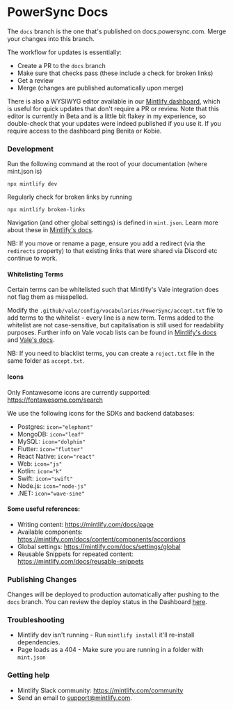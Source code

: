 # PowerSync Docs

The `docs` branch is the one that's published on docs.powersync.com. Merge your changes into this branch.

The workflow for updates is essentially:
* Create a PR to the `docs` branch
* Make sure that checks pass (these include a check for broken links)
* Get a review
* Merge (changes are published automatically upon merge)

There is also a WYSIWYG editor available in our [Mintlify dashboard](https://dashboard.mintlify.com/powersync/powersync), which is useful for quick updates that don't require a PR or review. Note that this editor is currently in Beta and is a little bit flakey in my experience, so double-check that your updates were indeed published if you use it. If you require access to the dashboard ping Benita or Kobie.

### Development

Run the following command at the root of your documentation (where mint.json is)

```
npx mintlify dev
```

Regularly check for broken links by running

```
npx mintlify broken-links
```

Navigation (and other global settings) is defined in `mint.json`. Learn more about these in [Mintlify's docs](https://mintlify.com/docs/settings/global).

NB: If you move or rename a page, ensure you add a redirect (via the `redirects` property) to that existing links that were shared via Discord etc continue to work.

#### Whitelisting Terms

Certain terms can be whitelisted such that Mintlify's Vale integration does not flag them as misspelled.

Modify the `.github/vale/config/vocabularies/PowerSync/accept.txt` file to add terms to the whitelist - every line is a new term. Terms added to the whitelist are not case-sensitive, but capitalisation is still used for readability purposes. Further info on Vale vocab lists can be found in [Mintlify's docs](https://mintlify.com/docs/settings/ci#vale) and [Vale's docs](https://vale.sh/docs/keys/vocab).

NB: If you need to blacklist terms, you can create a `reject.txt` file in the same folder as `accept.txt`.

#### Icons

Only Fontawesome icons are currently supported: https://fontawesome.com/search

We use the following icons for the SDKs and backend databases:
- Postgres: `icon="elephant"`
- MongoDB: `icon="leaf"`
- MySQL: `icon="dolphin"`
- Flutter: `icon="flutter"`
- React Native: `icon="react"`
- Web: `icon="js"`
- Kotlin: `icon="k"`
- Swift: `icon="swift"`
- Node.js: `icon="node-js"`
- .NET: `icon="wave-sine"`

#### Some useful references:
- Writing content: https://mintlify.com/docs/page
- Available components: https://mintlify.com/docs/content/components/accordions
- Global settings: https://mintlify.com/docs/settings/global
- Reusable Snippets for repeated content: https://mintlify.com/docs/reusable-snippets

### Publishing Changes

Changes will be deployed to production automatically after pushing to the `docs` branch. You can review the deploy status in the Dashboard [here](https://dashboard.mintlify.com/powersync/powersync).


### Troubleshooting

- Mintlify dev isn't running - Run `mintlify install` it'll re-install dependencies.
- Page loads as a 404 - Make sure you are running in a folder with `mint.json`

### Getting help

- Mintlify Slack community: https://mintlify.com/community 
- Send an email to support@mintlify.com.
